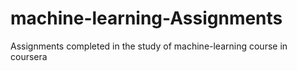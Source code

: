 # machine-learning-Assignments
Assignments completed in the study of machine-learning course in coursera

